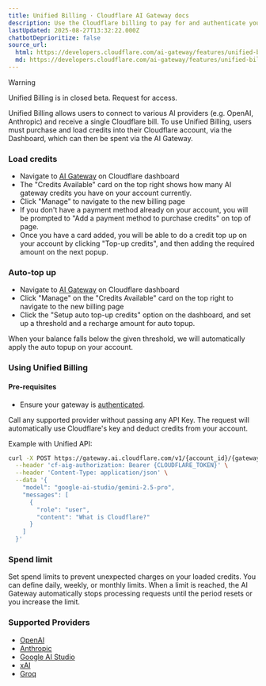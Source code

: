 ```yaml
---
title: Unified Billing · Cloudflare AI Gateway docs
description: Use the Cloudflare billing to pay for and authenticate your inference requests.
lastUpdated: 2025-08-27T13:32:22.000Z
chatbotDeprioritize: false
source_url:
  html: https://developers.cloudflare.com/ai-gateway/features/unified-billing/
  md: https://developers.cloudflare.com/ai-gateway/features/unified-billing/index.md
---
```


Warning

Unified Billing is in closed beta. Request for access.

Unified Billing allows users to connect to various AI providers (e.g. OpenAI, Anthropic) and receive a single Cloudflare bill. To use Unified Billing, users must purchase and load credits into their Cloudflare account, via the Dashboard, which can then be spent via the AI Gateway.

### Load credits

* Navigate to [AI Gateway](https://dash.cloudflare.com/?to=/:account/ai/ai-gateway) on Cloudflare dashboard
* The "Credits Available" card on the top right shows how many AI gateway credits you have on your account currently.
* Click "Manage" to navigate to the new billing page
* If you don't have a payment method already on your account, you will be prompted to "Add a payment method to purchase credits" on top of page.
* Once you have a card added, you will be able to do a credit top up on your account by clicking "Top-up credits", and then adding the required amount on the next popup.

### Auto-top up

* Navigate to [AI Gateway](https://dash.cloudflare.com/?to=/:account/ai/ai-gateway) on Cloudflare dashboard
* Click "Manage" on the "Credits Available" card on the top right to navigate to the new billing page
* Click the "Setup auto top-up credits" option on the dashboard, and set up a threshold and a recharge amount for auto topup.

When your balance falls below the given threshold, we will automatically apply the auto topup on your account.

### Using Unified Billing

#### Pre-requisites

* Ensure your gateway is [authenticated](https://developers.cloudflare.com/ai-gateway/configuration/authentication/).

Call any supported provider without passing any API Key. The request will automatically use Cloudflare's key and deduct credits from your account.

Example with Unified API:

```bash
curl -X POST https://gateway.ai.cloudflare.com/v1/{account_id}/{gateway_id}/compat/chat/completions \
  --header 'cf-aig-authorization: Bearer {CLOUDFLARE_TOKEN}' \
  --header 'Content-Type: application/json' \
  --data '{
    "model": "google-ai-studio/gemini-2.5-pro",
    "messages": [
      {
        "role": "user",
        "content": "What is Cloudflare?"
      }
    ]
  }'
```

### Spend limit

Set spend limits to prevent unexpected charges on your loaded credits. You can define daily, weekly, or monthly limits. When a limit is reached, the AI Gateway automatically stops processing requests until the period resets or you increase the limit.

### Supported Providers

* [OpenAI](https://developers.cloudflare.com/ai-gateway/usage/providers/openai/)
* [Anthropic](https://developers.cloudflare.com/ai-gateway/usage/providers/anthropic/)
* [Google AI Studio](https://developers.cloudflare.com/ai-gateway/usage/providers/google-ai-studio/)
* [xAI](https://developers.cloudflare.com/ai-gateway/usage/providers/grok/)
* [Groq](https://developers.cloudflare.com/ai-gateway/usage/providers/groq/)

